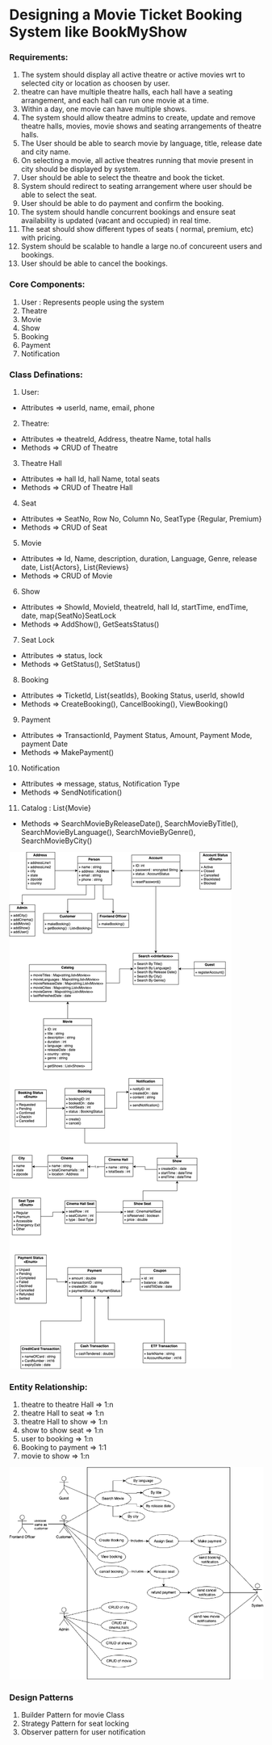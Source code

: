 # Designing a Movie Ticket Booking System like BookMyShow

### Requirements:
1. The system should display all active theatre or active movies wrt to selected city or location as choosen by user.
2. theatre can have multiple theatre halls, each hall have a seating arrangement, and each hall can run one movie at a time.
3. Within a day, one movie can have multiple shows.
4. The system should allow theatre admins to create, update and remove theatre halls, movies, movie shows and seating arrangements of theatre halls.
5. The User should be able to search movie by language, title, release date and city name.
6. On selecting a movie, all active theatres running that movie present in city should be displayed by system.
7. User should be able to select the theatre and book the ticket.
8. System should redirect to seating arrangement where user should be able to select the seat.
9. User should be able to do payment and confirm the booking.
10. The system should handle concurrent bookings and ensure seat availability is updated (vacant and occupied) in real time.
11. The seat should show different types of seats ( normal, premium, etc) with pricing.
12. System should be scalable to handle a large no.of concureent users and bookings.
13. User should be able to cancel the bookings.

### Core Components: 
1. User : Represents people using the system
2. Theatre
3. Movie
4. Show
4. Booking
5. Payment
6. Notification

### Class Definations:
1. User:
- Attributes => userId, name, email, phone 

2. Theatre: 
- Attributes => theatreId, Address, theatre Name, total halls
- Methods    => CRUD of Theatre

3. Theatre Hall
- Attributes => hall Id, hall Name, total seats
- Methods    => CRUD of Theatre Hall

4. Seat
- Attributes => SeatNo, Row No, Column No, SeatType {Regular, Premium}
- Methods    => CRUD of Seat

5. Movie
- Attributes => Id, Name, description, duration, Language, Genre, release date, List{Actors}, List{Reviews}
- Methods    => CRUD of Movie

6. Show
- Attributes => ShowId, MovieId, theatreId, hall Id, startTime, endTime, date, map{SeatNo}SeatLock
- Methods    => AddShow(), GetSeatsStatus()

7. Seat Lock
- Attributes => status, lock
- Methods    => GetStatus(), SetStatus()

8. Booking
- Attributes => TicketId, List{seatIds}, Booking Status, userId, showId
- Methods    => CreateBooking(), CancelBooking(), ViewBooking()

9. Payment
- Attributes => TransactionId, Payment Status, Amount, Payment Mode, payment Date
- Methods    => MakePayment()

10. Notification
- Attributes => message, status, Notification Type
- Methods    => SendNotification()

11. Catalog : List{Movie}
- Methods => SearchMovieByReleaseDate(), SearchMovieByTitle(), SearchMovieByLanguage(), SearchMovieByGenre(), SearchMovieByCity()

![Class Diagram](./ClassDiagram.png)

### Entity Relationship:
1. theatre to theatre Hall => 1:n 
2. theatre Hall to seat => 1:n
3. theatre Hall to show => 1:n
4. show to show seat => 1:n
5. user to booking => 1:n
6. Booking to payment => 1:1
7. movie to show => 1:n

![Usecase Diagram](./usecaseDiagram.png)

### Design Patterns
1. Builder Pattern for movie Class 
2. Strategy Pattern for seat locking
3. Observer pattern for user notification



